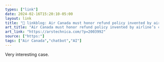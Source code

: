 ```yaml
---
types: ["link"]
date: 2024-02-16T15:20:10-05:00
layout: link
title: "🔗 linkblog: Air Canada must honor refund policy invented by airline’s chatbot'"
art_title: "Air Canada must honor refund policy invented by airline’s chatbot"
art_link: "https://arstechnica.com/?p=2003992"
source: ["https:"]
tags: ["Air Canada","chatbot","AI"]
---
```

Very interesting case.
